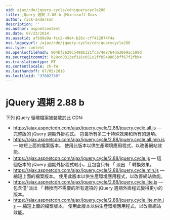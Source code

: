 ```yaml
---
uid: ajax/cdn/jquery-cycle/cdnjquerycycle288
title: jQuery 週期 2.88 b |Microsoft Docs
author: rick-anderson
description: ''
ms.author: aspnetcontent
ms.date: 07/23/2014
ms.assetid: afb99e9a-fcc2-49e4-b26c-cff412074f4a
msc.legacyurl: /ajax/cdn/jquery-cycle/cdnjquerycycle288
msc.type: content
ms.openlocfilehash: 904bf2629c5498b321fca74e8764da3069ac109d
ms.sourcegitcommit: b28cd0313af316c051c2ff8549865bff67f2fbb4
ms.translationtype: MT
ms.contentlocale: zh-TW
ms.lasthandoff: 07/05/2018
ms.locfileid: "37802730"
---
```

<a name="jquery-cycle-288"></a>jQuery 週期 2.88 b
====================
下列 jQuery 循環檔案被裝載於此 CDN:

- https://ajax.aspnetcdn.com/ajax/jquery.cycle/2.88/jquery.cycle.all.js &mdash; 完整版的 jQuery 週期外掛程式。 包含所有多二十特殊效果和所有的選項。
- https://ajax.aspnetcdn.com/ajax/jquery.cycle/2.88/jquery.cycle.all.min.js &mdash; 縮短上面的檔案版本。 使用此版本以供生產環境應用程式，以改善網站效能。
- https://ajax.aspnetcdn.com/ajax/jquery.cycle/2.88/jquery.cycle.js &mdash; 這個版本的 jQuery 週期外掛程式較小，且包含只有 「 淡出 「 轉換效果。
- https://ajax.aspnetcdn.com/ajax/jquery.cycle/2.88/jquery.cycle.min.js &mdash; 縮短上面的檔案版本。 使用此版本以供生產環境應用程式，以改善網站效能。
- https://ajax.aspnetcdn.com/ajax/jquery.cycle/2.88/jquery.cycle.lite.js &mdash; 包含僅"淡出 「 轉換而不需要的所有選項的 jQuery 週期外掛程式變得更小的版本。
- https://ajax.aspnetcdn.com/ajax/jquery.cycle/2.88/jquery.cycle.lite.min.js &mdash; 縮短上面的檔案版本。 使用此版本以供生產環境應用程式，以改善網站效能。
